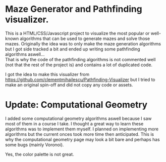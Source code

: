 # Maze Generator and Pathfinding visualizer.

This is a HTML/CSS/Javascript project to visualize the most popular or well-known algorithms that can be used to generate mazes and solve those mazes.
Originally the idea was to only make the maze generation algorithms but I got side tracked a bit and ended up writing some pathfinding algorithms aswell...  
That is why the code of the pathfinding algorithms is not commented well (not that the rest of the project is) and contains a lot of duplicated code.

I got the idea to make this visualizer from https://github.com/clementmihailescu/Pathfinding-Visualizer but I tried to make an original spin-off and
did not copy any code or assets.

# Update: Computational Geometry

I added some computational geometry algorithms aswell because I saw most of them in a course I take. I thought a great way to learn these
algorithms was to implement them myself. I planned on implementing more algorithms but the current onces took more time then anticipated.
This is why the computational geometry page may look a bit bare and perhaps has some bugs (mainly Voronoi). 

Yes, the color palette is not great.
